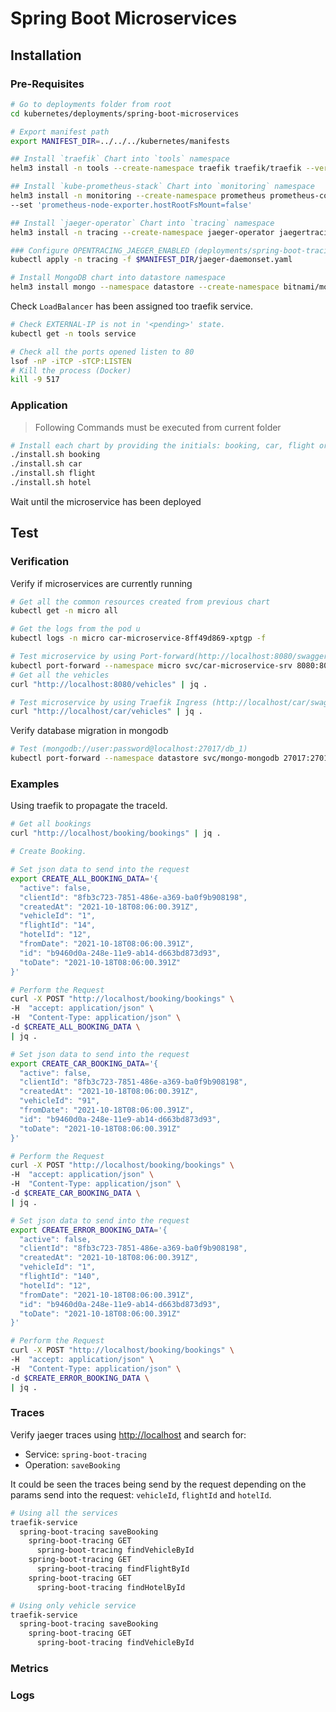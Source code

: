 # Spring Boot Microservices

## Installation

### Pre-Requisites

```bash
# Go to deployments folder from root
cd kubernetes/deployments/spring-boot-microservices

# Export manifest path
export MANIFEST_DIR=../../../kubernetes/manifests

## Install `traefik` Chart into `tools` namespace
helm3 install -n tools --create-namespace traefik traefik/traefik --version 10.3.2 -f $MANIFEST_DIR/traefik-values.yaml

## Install `kube-prometheus-stack` Chart into `monitoring` namespace
helm3 install -n monitoring --create-namespace prometheus prometheus-community/kube-prometheus-stack --version 18.0.6 \
--set 'prometheus-node-exporter.hostRootFsMount=false'

## Install `jaeger-operator` Chart into `tracing` namespace
helm3 install -n tracing --create-namespace jaeger-operator jaegertracing/jaeger-operator --version 2.24.0

### Configure OPENTRACING_JAEGER_ENABLED (deployments/spring-boot-tracing/deployment.yaml) to true using daemonset
kubectl apply -n tracing -f $MANIFEST_DIR/jaeger-daemonset.yaml

# Install MongoDB chart into datastore namespace
helm3 install mongo --namespace datastore --create-namespace bitnami/mongodb --version 10.19.0 -f $MANIFEST_DIR/mongodb-values.yaml

```

Check `LoadBalancer` has been assigned too traefik service.

```bash
# Check EXTERNAL-IP is not in '<pending>' state.
kubectl get -n tools service

# Check all the ports opened listen to 80
lsof -nP -iTCP -sTCP:LISTEN
# Kill the process (Docker)
kill -9 517
```

### Application

> Following Commands must be executed from current folder

```bash
# Install each chart by providing the initials: booking, car, flight or hotel
./install.sh booking
./install.sh car
./install.sh flight
./install.sh hotel
```

Wait until the microservice has been deployed

## Test

### Verification

Verify if microservices are currently running

```bash
# Get all the common resources created from previous chart
kubectl get -n micro all 

# Get the logs from the pod u
kubectl logs -n micro car-microservice-8ff49d869-xptgp -f

# Test microservice by using Port-forward(http://localhost:8080/swagger-ui/)
kubectl port-forward --namespace micro svc/car-microservice-srv 8080:80
# Get all the vehicles
curl "http://localhost:8080/vehicles" | jq .

# Test microservice by using Traefik Ingress (http://localhost/car/swagger-ui/)
curl "http://localhost/car/vehicles" | jq .

```

Verify database migration in mongodb

```bash
# Test (mongodb://user:password@localhost:27017/db_1)
kubectl port-forward --namespace datastore svc/mongo-mongodb 27017:27017
```

### Examples

Using traefik to propagate the traceId.

```bash
# Get all bookings
curl "http://localhost/booking/bookings" | jq .

# Create Booking.

# Set json data to send into the request
export CREATE_ALL_BOOKING_DATA='{
  "active": false,
  "clientId": "8fb3c723-7851-486e-a369-ba0f9b908198",
  "createdAt": "2021-10-18T08:06:00.391Z",
  "vehicleId": "1",
  "flightId": "14",
  "hotelId": "12",
  "fromDate": "2021-10-18T08:06:00.391Z",
  "id": "b9460d0a-248e-11e9-ab14-d663bd873d93",
  "toDate": "2021-10-18T08:06:00.391Z"
}'

# Perform the Request
curl -X POST "http://localhost/booking/bookings" \
-H  "accept: application/json" \
-H  "Content-Type: application/json" \
-d $CREATE_ALL_BOOKING_DATA \
| jq .

# Set json data to send into the request
export CREATE_CAR_BOOKING_DATA='{
  "active": false,
  "clientId": "8fb3c723-7851-486e-a369-ba0f9b908198",
  "createdAt": "2021-10-18T08:06:00.391Z",
  "vehicleId": "91",
  "fromDate": "2021-10-18T08:06:00.391Z",
  "id": "b9460d0a-248e-11e9-ab14-d663bd873d93",
  "toDate": "2021-10-18T08:06:00.391Z"
}'

# Perform the Request
curl -X POST "http://localhost/booking/bookings" \
-H  "accept: application/json" \
-H  "Content-Type: application/json" \
-d $CREATE_CAR_BOOKING_DATA \
| jq .

# Set json data to send into the request
export CREATE_ERROR_BOOKING_DATA='{
  "active": false,
  "clientId": "8fb3c723-7851-486e-a369-ba0f9b908198",
  "createdAt": "2021-10-18T08:06:00.391Z",
  "vehicleId": "1",
  "flightId": "140",
  "hotelId": "12",
  "fromDate": "2021-10-18T08:06:00.391Z",
  "id": "b9460d0a-248e-11e9-ab14-d663bd873d93",
  "toDate": "2021-10-18T08:06:00.391Z"
}'

# Perform the Request
curl -X POST "http://localhost/booking/bookings" \
-H  "accept: application/json" \
-H  "Content-Type: application/json" \
-d $CREATE_ERROR_BOOKING_DATA \
| jq .
```

### Traces

Verify jaeger traces using [http://localhost](http://localhost) and search for:

- Service: `spring-boot-tracing`
- Operation: `saveBooking`

It could be seen the traces being send by the request depending on the params send into the request: `vehicleId`, `flightId` and `hotelId`.

```bash
# Using all the services
traefik-service
  spring-boot-tracing saveBooking
    spring-boot-tracing GET
      spring-boot-tracing findVehicleById
    spring-boot-tracing GET
      spring-boot-tracing findFlightById
    spring-boot-tracing GET
      spring-boot-tracing findHotelById

# Using only vehicle service
traefik-service
  spring-boot-tracing saveBooking
    spring-boot-tracing GET
      spring-boot-tracing findVehicleById
```

### Metrics

### Logs